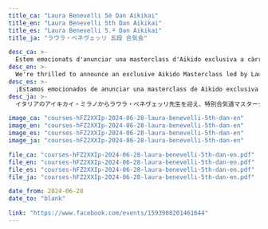 ```yaml
---
title_ca: "Laura Benevelli 5è Dan Aikikai"
title_en: "Laura Benevelli 5th Dan Aikikai"
title_es: "Laura Benevelli 5.º Dan Aikikai"
title_ja: "ラウラ・ベネヴェッリ 五段 合気会"

desc_ca: >-
  Estem emocionats d'anunciar una masterclass d'Aikido exclusiva a càrrec de Laura Benevelli Sensei de l'Aikikai Milano! Uneix-te a nosaltres el divendres 28 de juny a Aikido Musubi (Av. d'Alfons XIII, 351 08918 Badalona, Barcelona).
desc_en: >-
  We're thrilled to announce an exclusive Aikido Masterclass led by Laura Benevelli Sensei from Aikikai Milano! Join us on Friday, June 28th at Aikido Musubi (Av. d'Alfons XIII, 351 08918 Badalona, Barcelona).
desc_es: >-
  ¡Estamos emocionados de anunciar una masterclass de Aikido exclusiva a cargo de Laura Benevelli Sensei de Aikikai Milano! Únete a nosotros el viernes 28 de junio en Aikido Musubi (Av. d'Alfons XIII, 351 08918 Badalona, Barcelona).
desc_ja: >-
  イタリアのアイキカイ・ミラノからラウラ・ベネヴェッリ先生を迎え、特別合気道マスタークラスを開催することをお知らせします！６月２８日（金）にアイキドー・ムスビ（バルセロナ、バダロナのアルフォンソ１３世通り３５１番地）でお会いしましょう。

image_ca: "courses-hFZ2XXIp-2024-06-28-laura-benevelli-5th-dan-en"
image_en: "courses-hFZ2XXIp-2024-06-28-laura-benevelli-5th-dan-en"
image_es: "courses-hFZ2XXIp-2024-06-28-laura-benevelli-5th-dan-en"
image_ja: "courses-hFZ2XXIp-2024-06-28-laura-benevelli-5th-dan-en"

file_ca: "courses-hFZ2XXIp-2024-06-28-laura-benevelli-5th-dan-en.pdf"
file_en: "courses-hFZ2XXIp-2024-06-28-laura-benevelli-5th-dan-en.pdf"
file_es: "courses-hFZ2XXIp-2024-06-28-laura-benevelli-5th-dan-en.pdf"
file_ja: "courses-hFZ2XXIp-2024-06-28-laura-benevelli-5th-dan-en.pdf"

date_from: 2024-06-28
date_to: "blank"

link: "https://www.facebook.com/events/1593908201461644"
---
```

